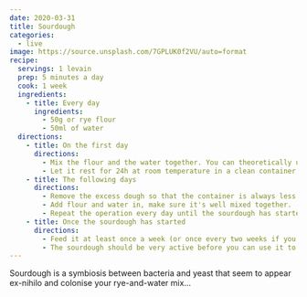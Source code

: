 ```yaml
---
date: 2020-03-31
title: Sourdough
categories:
  - live
image: https://source.unsplash.com/7GPLUK0f2VU/auto=format
recipe:
  servings: 1 levain
  prep: 5 minutes a day
  cook: 1 week
  ingredients:
    - title: Every day
      ingredients:
        - 50g or rye flour
        - 50ml of water
  directions:
    - title: On the first day
      directions:
        - Mix the flour and the water together. You can theoretically use regular wheat flour but for some reason I've only ever managed to start a sourdough with rye flour, so you've been warned.
        - Let it rest for 24h at room temperature in a clean container. It shouldn't be airtight. You can close it with a cheesecloth to make sure flies won't dive into it.
    - title: The following days
      directions:
        - Remove the excess dough so that the container is always less than half full.
        - Add flour and water in, make sure it's well mixed together.
        - Repeat the operation every day until the sourdough has started. It's easy to see it has since it doubles in volume six hours or so after "feeding".
    - title: Once the sourdough has started
      directions:
        - Feed it at least once a week (or once every two weeks if you keep it in the fridge).
        - The sourdough should be very active before you can use it to make bread. Make sure to give it one or two feed cycles before baking if you were keeping it hibernating.
---
```


Sourdough is a symbiosis between bacteria and yeast that seem to appear ex-nihilo and colonise your rye-and-water mix...
